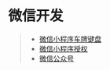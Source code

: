 # 微信开发

> * [微信小程序车牌键盘](../wx/weapp-vehicle-panel.md)
> * [微信小程序授权](../wx/weapp-grant.md)
> * [微信公众号](../wx/wx-mp.md)